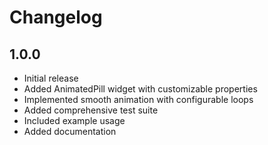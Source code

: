 # Changelog

## 1.0.0
- Initial release
- Added AnimatedPill widget with customizable properties
- Implemented smooth animation with configurable loops
- Added comprehensive test suite
- Included example usage
- Added documentation
